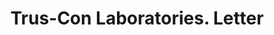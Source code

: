 ---
doi: 10.7916/D8F209RB
date_other: '1913'
date_other_textual: '1913'
form: correspondence
genre:
- Letters (correspondence)
name:
- Trus-Con Laboratories
object_in_context_url: https://biggert.cul.columbia.edu/items/view/ave_biggert_00622
subject_hierarchical_geographic:
- Detroit, Michigan, United States
subject_name:
- Trus-Con Laboratories
title: Trus-Con Laboratories. Letter
sort_title: Trus-Con Laboratories. Letter
call_number: ave_biggert_00622
coordinates:
- 42.331388888888895,-83.04583333333333
pid: ave_biggert_00622
identifiers: ave_biggert_00622
canvas_id: ldpd:395895
permalink: "/items/ave_biggert_00622/"
layout: iiif-image-page
---